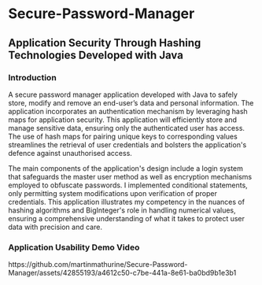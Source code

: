 # Secure-Password-Manager
<h2>Application Security Through Hashing Technologies Developed with Java</h2>

<h3>Introduction</h3>
A secure password manager application developed with Java to safely store, modify and remove an end-user’s data and personal information. The application incorporates an authentication mechanism by leveraging hash maps for application security. This application will efficiently store and manage sensitive data, ensuring only the authenticated user has access. The use of hash maps for pairing unique keys to corresponding values streamlines the retrieval of user credentials and bolsters the application's defence against unauthorised access.

The main components of the application's design include a login system that safeguards the master user method as well as encryption mechanisms employed to obfuscate passwords. I implemented conditional statements, only permitting system modifications upon verification of proper credentials. This application illustrates my competency in the nuances of hashing algorithms and BigInteger's role in handling numerical values, ensuring a comprehensive understanding of what it takes to protect user data with precision and care.

<h3>Application Usability Demo Video</h3> 
https://github.com/martinmathurine/Secure-Password-Manager/assets/42855193/a4612c50-c7be-441a-8e61-ba0bd9b1e3b1



